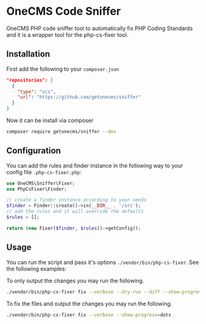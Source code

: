 # OneCMS Code Sniffer

OneCMS PHP code sniffer tool to automatically fix PHP Coding Standards and it is a wrapper tool for the php-cs-fixer tool.

## Installation

First add the following to your `composer.json`

```json
"repositories": [
  {
    "type": "vcs",
    "url": "https://github.com/getonecms/sniffer"
  }
]
```

Now it can be install via composer

```bash
composer require getonecms/sniffer --dev
```

## Configuration

You can add the rules and finder instance in the following way to your config file `.php-cs-fixer.php`:

```php
use OneCMS\Sniffer\Fixer;
use PhpCsFixer\Finder;

// create a finder instance according to your needs
$finder = Finder::create()->in(__DIR__ . '/src');
// add the rules and it will override the defaults
$rules = [];

return (new Fixer($finder, $rules))->getConfig();
```

## Usage

You can run the script and pass it's options `./vendor/bin/php-cs-fixer`. See the following examples:

To only output the changes you may run the following.

```bash
./vendor/bin/php-cs-fixer fix --verbose --dry-run --diff --show-progress=dots
```

To fix the files and output the changes you may run the following.

```bash
./vendor/bin/php-cs-fixer fix --verbose --show-progress=dots
```
